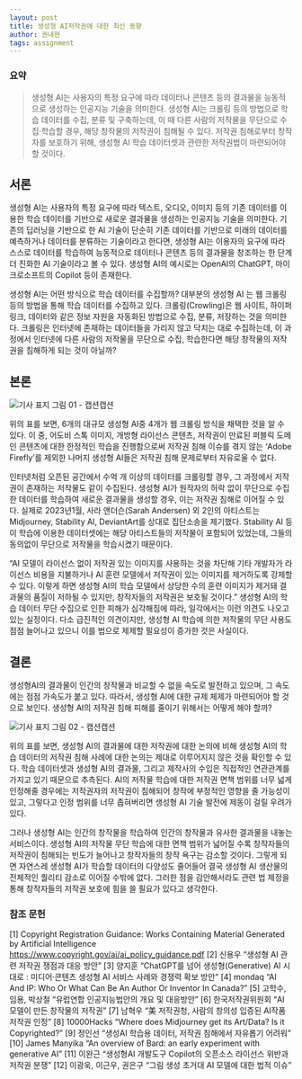 ```yaml
---
layout: post
title: 생성형 AI저작권에 대한 최신 동향
author: 권내현
tags: assignment
---
```


### 요약

> 생성형 AI는 사용자의 특정 요구에 따라 데이터나 콘텐츠 등의 결과물을 능동적으로 생성하는 인공지능 기술을 의미한다. 생성형 AI는 크롤링 등의 방법으로 학습 데이터를 수집, 분류 및 구축하는데, 이 때 다른 사람의 저작물을 무단으로 수집·학습할 경우, 해당 창작물의 저작권이 침해될 수 있다. 저작권 침해로부터 창작자를 보호하기 위해, 생성형 AI 학습 데이터셋과 관련한 저작권법이 마련되어야 할 것이다.

## 서론

  생성형 AI는 사용자의 특정 요구에 따라 텍스트, 오디오, 이미지 등의 기존 데이터를 이용한 학습 데이터를 기반으로 새로운 결과물을 생성하는 인공지능 기술을 의미한다.  기존의 딥러닝을 기반으로 한 AI 기술이 단순히 기존 데이터를 기반으로 미래의 데이터를 예측하거나 데이터를 분류하는 기술이라고 한다면, 생성형 AI는 이용자의 요구에 따라 스스로 데이터를 학습하여 능동적으로 데이터나 콘텐츠 등의 결과물을 창조하는 한 단계 더 진화한 AI 기술이라고 볼 수 있다. 생성형 AI의 예시로는 OpenAI의 ChatGPT, 마이크로소프트의 Copilot 등이 존재한다.

  생성형 AI는 어떤 방식으로 학습 데이터를 수집할까? 대부분의 생성형 AI 는 웹 크롤링 등의 방법을  통해 학습 데이터를 수집하고 있다. 크롤링(Crowling)은 웹 사이트, 하이퍼링크, 데이터와 같은 정보 자원을 자동화된 방법으로 수집, 분류, 저장하는 것을 의미한다.   크롤링은 인터넷에 존재하는 데이터들을 가리지 않고 닥치는 대로 수집하는데, 이 과정에서 인터넷에 다른 사람의 저작물을 무단으로 수집, 학습한다면 해당 창작물의 저작권을 침해하게 되는 것이 아닐까?

## 본론

![기사 표지]({{site.baseurl}}/images/20231003/t1.jpg)
그림 01 - 캡션캡션

  위의 표를 보면, 6개의 대규모 생성형 AI중 4개가 웹 크롤링 방식을 채택한 것을 알 수 있다. 이 중, 어도비 스톡 이미지, 개방형 라이선스 콘텐츠, 저작권이 만료된 퍼블릭 도메인 콘텐츠에 대한 한정적인 학습을 진행함으로써 저작권 침해 이슈를 겪지 않는 ‘Adobe Firefly’를 제외한 나머지 생성형 AI들은 저작권 침해 문제로부터 자유로울 수 없다.

  인터넷처럼 오픈된 공간에서 수억 개 이상의 데이터를 크롤링할 경우, 그 과정에서 저작권이 존재하는 저작물도 같이 수집된다. 생성형 AI가 원작자의 허락 없이 무단으로 수집한 데이터를 학습하여 새로운 결과물을 생성할 경우, 이는 저작권 침해로 이어질 수 있다.  실제로 2023년1월, 사라 앤더슨(Sarah Andersen) 외 2인의 아티스트는 Midjourney, Stability AI, DeviantArt를 상대로 집단소송을 제기했다.    Stability AI 등이 학습에 이용한 데이터셋에는 해당 아티스트들의 저작물이 포함되어 있었는데, 그들의 동의없이 무단으로 저작물을 학습시켰기 때문이다.

  “AI 모델이 라이선스 없이 저작권 있는 이미지를 사용하는 것을 차단해  기타 개발자가 라이선스 비용을 지불하거나 AI 훈련 모델에서 저작권이 있는 이미지를 제거하도록 강제할 수 있다. 이렇게 하면 생성형 AI의 학습 모델에서 상당한 수의 훈련 이미지가 제거돼 결과물의 품질이 저하될 수 있지만, 창작자들의 저작권은 보호될 것이다.” 
  생성형 AI의 학습 데이터 무단 수집으로 인한 피해가 심각해짐에 따라, 일각에서는 이런 의견도 나오고 있는 실정이다. 다소 급진적인 의견이지만, 생성형 AI 학습에 의한 저작물의 무단 사용도 점점 늘어나고 있으니 이를 법으로 제제할 필요성이 증가한 것은 사실이다. 

## 결론
  생성형AI의 결과물이 인간의 창작물과 비교할 수 없을 속도로 발전하고 있으며, 그 속도에는 점점 가속도가 붙고 있다. 따라서, 생성형 AI에 대한 규제 체제가 마련되어야 할 것으로 보인다. 생성형 AI의 저작권 침해 피해를 줄이기 위해서는 어떻게 해야 할까? 

![기사 표지]({{site.baseurl}}/images/20231003/t2.jpg)
그림 02 - 캡션캡션

  위의 표를 보면, 생성형 AI의 결과물에 대한 저작권에 대한 논의에 비해 생성형 AI의 학습 데이터의 저작권 침해 사례에 대한 논의는 제대로 이루어지지 않은 것을 
확인할 수 있다. 학습 데이터셋과 생성형 AI의 결과물, 그리고 제작사의 수입은 직접적인 연관관계를 가지고 있기 때문으로 추측된다. AI의 저작물 학습에 대한 저작권 면책 범위를 너무 넓게 인정해줄 경우에는 저작권자의 저작권이 침해되어 창작에 부정적인 영향을 줄 가능성이 있고, 그렇다고 인정 범위를 너무 좁혀버리면 생성형 AI 기술 발전에 제동이 걸릴 우려가 있다. 
 
  그러나 생성형 AI는 인간의 창작물을 학습하여 인간의 창작물과 유사한 결과물을 내놓는 서비스이다. 생성형 AI의 저작물 무단 학습에 대한 면책 범위가 넓어질 수록 창작자들의 저작권이 침해되는 빈도가 늘어나고 창작자들의 창작 욕구는 감소할 것이다. 그렇게 되면 자연스레 생성형 AI가 학습할 데이터의 다양성도 줄어들어 결국 생성형 AI 생산물의 전체적인 퀄리티 감소로 이어질 수밖에 없다. 그러한 점을 감안해서라도 관련 법 제정을 통해 창작자들의 저작권 보호에 힘을 쓸 필요가 있다고 생각한다.

### 참조 문헌

[1] Copyright Registration Guidance: Works Containing Material Generated by Artificial Intelligence https://www.copyright.gov/ai/ai_policy_guidance.pdf
[2] 신용우 “생성형 AI 관련 저작권 쟁점과 대응 방안”
[3] 양지훈 “ChatGPT를 넘어 생성형(Generative) AI 시대로 : 미디어·콘텐츠 생성형 AI 서비스 사례와 경쟁력 확보 방안”
[4] mondaq “AI And IP: Who Or What Can Be An Author Or Inventor In Canada?”
[5] 고학수, 임용, 박상철 “유럽연합 인공지능법안의 개요 및 대응방안”
[6] 한국저작권위원회 “AI 모델이 만든 창작물의 저작권”
[7] 남혁우 “美 저작권청, 사람의 창의성 입증된 AI작품 저작권 인정”
[8] 10000Hacks “Where does Midjourney get its Art/Data? Is it Copyrighted?”
[9] 정인선 “생성AI 학습용 데이터, 저작권 침해에서 자유롭기 어려워”
[10] James Manyika “An overview of Bard: an early experiment with generative AI”
[11] 이완근 “생성형AI 개발도구 Copilot의 오픈소스 라이선스 위반과 저작권 분쟁”
[12] 이광욱, 이근우, 권은구 “그림 생성 초거대 AI 모델에 대한 법적 이슈”
